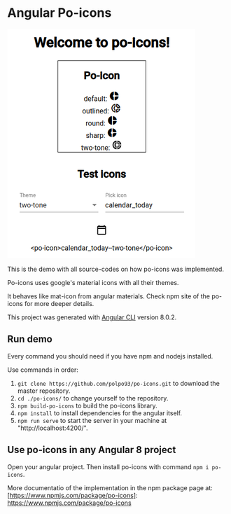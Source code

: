 # Angular Po-icons

![welcome-po-icons](https://github.com/polpo93/po-icons/blob/master/documentation/welcome-po-icons.png?raw=true)

This is the demo with all source-codes on how po-icons was implemented.

Po-icons uses google's material icons with all their themes.

It behaves like mat-icon from angular materials. Check npm site of the po-icons for more deeper details.

[https://www.npmjs.com/package/po-icons]: https://www.npmjs.com/package/po-icons

This project was generated with [Angular CLI](https://github.com/angular/angular-cli) version 8.0.2.

## Run demo

Every command you should need if you have npm and nodejs installed.

Use commands in order:
1. `git clone https://github.com/polpo93/po-icons.git` to download the master repository.
2. `cd ./po-icons/` to change yourself to the repository.
3. `npm build-po-icons` to build the po-icons library.
4. `npm install` to install dependencies for the angular itself.
5. `npm run serve` to start the server in your machine at "http://localhost:4200/".

## Use po-icons in any Angular 8 project

Open your angular project. Then install po-icons with command `npm i po-icons`.

More documentatio of the implementation in the npm package page at:
[https://www.npmjs.com/package/po-icons]: https://www.npmjs.com/package/po-icons
